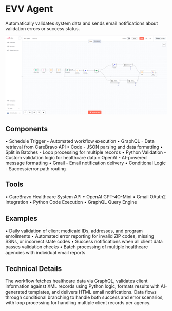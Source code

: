 # EVV Agent

Automatically validates system data and sends email notifications about validation errors or success status.

![Workflow Screenshot](../images/EVV.png)

## Components

• Schedule Trigger - Automated workflow execution
• GraphQL - Data retrieval from CareBravo API
• Code - JSON parsing and data formatting
• Split in Batches - Loop processing for multiple records
• Python Validation - Custom validation logic for healthcare data
• OpenAI - AI-powered message formatting
• Gmail - Email notification delivery
• Conditional Logic - Success/error path routing

## Tools

• CareBravo Healthcare System API
• OpenAI GPT-4O-Mini
• Gmail OAuth2 Integration
• Python Code Execution
• GraphQL Query Engine

## Examples

• Daily validation of client medicaid IDs, addresses, and program enrollments
• Automated error reporting for invalid ZIP codes, missing SSNs, or incorrect state codes
• Success notifications when all client data passes validation checks
• Batch processing of multiple healthcare agencies with individual email reports

## Technical Details

The workflow fetches healthcare data via GraphQL, validates client information against XML records using Python logic, formats results with AI-generated templates, and delivers HTML email notifications. Data flows through conditional branching to handle both success and error scenarios, with loop processing for handling multiple client records per agency.